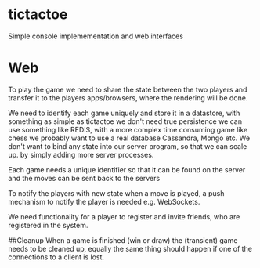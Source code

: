 # tictactoe
Simple console implemementation and web interfaces

# Web
To play the game we need to share the state between the two players
and transfer it to the players apps/browsers, where the rendering will
be done.

We need to identify each game uniquely and store it in a datastore,
with something as simple as tictactoe we don't need true persistence we
can use something like REDIS, with a more complex time consuming game like
chess we probably want to use a real database Cassandra, Mongo etc. We
don't want to bind any state into our server program, so that we can scale up.
by simply adding more server processes.

Each game needs a unique identifier so that it can be found on the server and
the moves can be sent back to the servers

To notify the players with new state when a move is played, a push mechanism to notify
 the player is needed e.g. WebSockets.
 
We need functionality for a player to register and invite friends, who are registered in the
system. 

##Cleanup
When a game is finished (win or draw) the (transient) game needs to be cleaned up, equally
the same thing should happen if one of the connections to a client is lost.